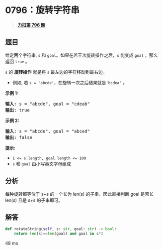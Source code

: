 # 0796：旋转字符串


> <u>**[力扣第 796 题](https://leetcode.cn/problems/rotate-string/)**</u>

## 题目

<p>给定两个字符串, <code>s</code> 和 <code>goal</code>。如果在若干次旋转操作之后，<code>s</code> 能变成 <code>goal</code> ，那么返回 <code>true</code> 。</p>

<p><code>s</code> 的 <strong>旋转操作</strong> 就是将 <code>s</code> 最左边的字符移动到最右边。 </p>

<ul>
<li>例如, 若 <code>s = 'abcde'</code>，在旋转一次之后结果就是<code>'bcdea'</code> 。</li>
</ul>



<p><strong>示例 1:</strong></p>

<pre>
<strong>输入:</strong> s = "abcde", goal = "cdeab"
<strong>输出:</strong> true
</pre>

<p><strong>示例 2:</strong></p>

<pre>
<strong>输入:</strong> s = "abcde", goal = "abced"
<strong>输出:</strong> false
</pre>



<p><strong>提示:</strong></p>

<ul>
<li><code>1 &lt;= s.length, goal.length &lt;= 100</code></li>
<li><code>s</code> 和 <code>goal</code> 由小写英文字母组成</li>
</ul>


## 分析

每种旋转都等价于 s+s 的一个长为 len(s) 的子串，因此直接判断 goal 是否长 len(s) 且是 s+s 的子串即可。

## 解答

```python
def rotateString(self, s: str, goal: str) -> bool:
    return len(s)==len(goal) and goal in s*2
```
48 ms

